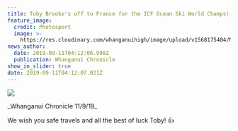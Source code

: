 ```yaml
---
title: Toby Brooke's off to France for the ICF Ocean Ski World Champs!
feature_image:
  credit: Photosport
  image: >-
    https://res.cloudinary.com/whanganuihigh/image/upload/v1568175404/News/Toby_Brooke_chron_11.9.19_small_photo.jpg
news_author:
  date: 2019-09-11T04:12:06.998Z
  publication: Whanganui Chronicle
show_in_slider: true
date: 2019-09-11T04:12:07.021Z
---
```

![](https://res.cloudinary.com/whanganuihigh/image/upload/v1568175149/News/Toby-Brooke-Chron-11.9.19_snip.jpg)

\_Whanganui Chronicle 11/9/19\_



We wish you safe travels and all the best of luck Toby!  👍
